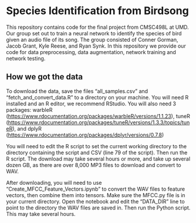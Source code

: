 # Species Identification from Birdsong
This repository contains code for the final project from CMSC498L at UMD. Our group set out to train a neural network to identify the species of bird given an audio file of its song. The group consisted of Conner Gorman, Jacob Grant, Kyle Reese, and Ryan Synk. In this repository we provide our code for data preprocessing, data augmentation, network training and network testing.

## How we got the data

To download the data, save the files “all_samples.csv” and “fetch_and_convert_data.R” to a directory on your machine. You will need R installed and an R editor, we recommend RStudio. You will also need 3 packages: warbleR (https://www.rdocumentation.org/packages/warbleR/versions/1.1.23), tuneR (https://www.rdocumentation.org/packages/tuneR/versions/1.3.3/topics/tuneR), and dplyR (https://www.rdocumentation.org/packages/dplyr/versions/0.7.8)

You will need to edit the R script to set the current working directory to the directory containing the script and CSV (line 79 of the script). Then run the R script. The download may take several hours or more, and take up several dozen GB, as there are over 8,000 MP3 files to download and convert to WAV. 

After downloading, you will need to use “Create_MFCC_Feature_Vectors.ipynb” to convert the WAV files to feature vectors, then combine them into tensors. Make sure the MFCC.py file is in your current directory. Open the notebook and edit the “DATA_DIR” line to point to the directory the WAV files are saved in. Then run the Python script. This may take several hours.
